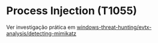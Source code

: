 # Process Injection (T1055)

Ver investigação prática em [windows-threat-hunting/evtx-analysis/detecting-mimikatz](https://github.com/martinsaf/windows-threat-hunting/tree/main/evtx-analysis/detecting-mimikatz)
